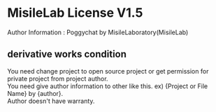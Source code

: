 # MisileLab License V1.5

Author Information : Poggychat by MisileLaboratory(MisileLab)

## derivative works condition

You need change project to open source project or get permission for private project from project author.  
You need give author information to other like this. ex) {Project or File Name} by {author}.  
Author doesn't have warranty.  
